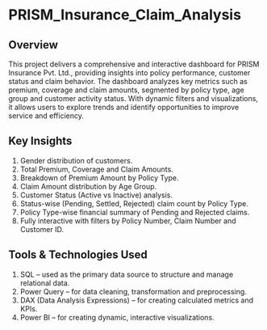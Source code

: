 # PRISM_Insurance_Claim_Analysis
## Overview
This project delivers a comprehensive and interactive dashboard for PRISM Insurance Pvt. Ltd., providing insights into policy performance, customer status and claim behavior. The dashboard analyzes key metrics such as premium, coverage and claim amounts, segmented by policy type, age group and customer activity status. With dynamic filters and visualizations, it allows users to explore trends and identify opportunities to improve service and efficiency.

## Key Insights
1. Gender distribution of customers.
2. Total Premium, Coverage and Claim Amounts.
3. Breakdown of Premium Amount by Policy Type.
4. Claim Amount distribution by Age Group.
5. Customer Status (Active vs Inactive) analysis.
6. Status-wise (Pending, Settled, Rejected) claim count by Policy Type.
7. Policy Type-wise financial summary of Pending and Rejected claims.
8. Fully interactive with filters by Policy Number, Claim Number and Customer ID.

## Tools & Technologies Used
1. SQL – used as the primary data source to structure and manage relational data.
2. Power Query – for data cleaning, transformation and preprocessing.
3. DAX (Data Analysis Expressions) – for creating calculated metrics and KPIs.
4. Power BI – for creating dynamic, interactive visualizations.
